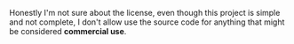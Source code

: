 Honestly I'm not sure about the license, even though this project is simple and not complete, I don't allow use the source code for anything that might be considered **commercial use**.
